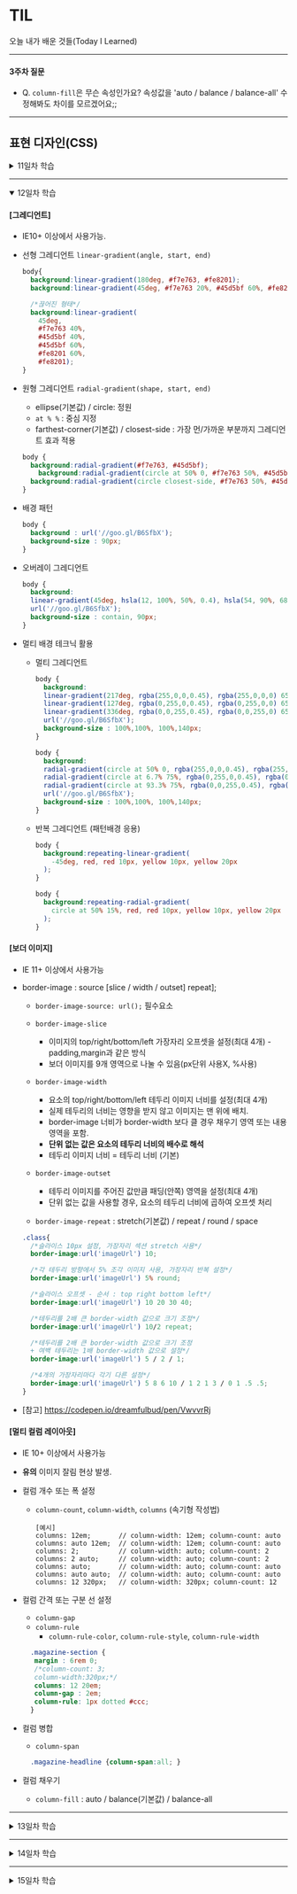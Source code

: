 # TIL
오늘 내가 배운 것들(Today I Learned)   

---------------------------------------

#### 3주차 질문
- Q. `column-fill`은 무슨 속성인가요? 속성값을 'auto / balance / balance-all' 수정해봐도 차이를 모르겠어요;;

---------------------------------------

## 표현 디자인(CSS)
<details>
<summary>11일차 학습</summary>
<div markdown="11">

#### [2D 트랜스폼]
- IE9+ 이상에서 사용가능.
- 회전 - `rotateX(angle)` / `rotateY(angle)` / `rotate(angle)`   
  - degree(각도), turn(턴), radian(라디안)   

  ```css
    .class{transform : rotateX(50deg) rotateY(1.5turn) rotate(1rad);}
  ```   

- 크기 - `scaleX()` / `scaleY()` / `scale(x, y)`   

- 이동 - `translateX()` / `translateY()` / `translate(x, y)`   

- 비틈 - `skewX()` / `skewY()` / `skew(x, y)`   

- 중심축 설정 - `transform-origin:50% 50%;` - 기본값

#### [트랜지션]
- IE10+ 이상에서 사용가능.
- `transition-property` 속성
- `transition-duration` 시간
- `transition-timing-function` 타이밍 함수
  - 기본값 : linear / ease / ease-in / ease-out / ease-in-out
  - cubic-bezier 참고 -  [Ceaser] https://matthewlein.com/tools/ceaser
- `transition-delay` 지연시간
- `transition` 속기형
```css
  .sonic{
    transition-property : top, transform;
    transition-duration : 0.45s, 0.8s;
    transition-timing-function : ease-in-out, ease;
    transition-deay : 0.4s, 0.4s;
    /*transition : top 0.45s ease-in-out 0.4s, transform 0.8s ease 0.4s;*/
  }
```

#### [애니메이션]
- IE10+ 이상에서 사용가능.
- `animation-name` 이름
- `animation-duration` 시간
- `animation-timing-function` 타이밍 함수
- `animation-delay` 지연시간
- `animation-direction` 종료 후, 진행 (순/역)방향
  - reverse / alternate / alternate-reverse
  - alternate가 적용될려면 animation-iteration-count 값이 짝수
- `animation-iteration-count` 반복 횟수 (infinite: 무한반복)
- `animation-play-state` 재생/일시정지 설정
  - running:기본값 / paused
- `animation-fill-mode` 시작 전/종료 후 키프레임 설정 (forwards: 유지)
  - none:기본값 / backwards / forwards / both
- `animation` 속기형   

  ```css
  .sonic {
  /*
    animation-name:sonic-running;
    animation-duration:1s;
    animation-timing-function:ease;
    animation-iteration-count : infinite;
    animation-direction:alternate;
    animation-fill-mode:forwards;
    animation-delay:400ms;
  */
    animation:sonic-running 1s ease infinite alternate forwards 0.4s paused;
  }
  .sonic-adventure:active .sonic{
    animation-play-state:running;
  }

  @keyframes sonic-running{
    from{}
    to{
      transform:translateX(740px);
    }
  }
  ```
#### [3D 트랜스폼]
- IE10+ 이상에서 사용가능.
##### 트랜스폼을 적용할 요소에 적용 하는 속성
  * `transform-origin`
  * `backface-visibility`
  * `rotateX()` / `rotateY()` / `rotateZ()` / `rotate3d(x, y, z)`
  * `translateX()` / `translateY()` / `translateZ()` / `translate3d(x, y, z)`
  * `scaleX()` / `scaleY()` / `scaleZ()` / `scale3d(x, y, z)`
  * `skewX()` / `skewY()` / `skew()`

##### 자식 요소를 3D 처리할 부모 요소에 설정
  * `perspective`
  * `perspective-origin`
  * `transform-style: preserve-3d` (요소의 자식이 3D 공간에 배치)   

    ```css
    .album-card {
      position:relative;  cursor: pointer;  float: left;
      width: 340px;  height: 340px;  margin: 30px;
      transition: box-shadow 0.3s ease-in-out;
      transform-style:preserve-3d; /*중요*/
      transform:perspective(1000px);
    }

    .album-card * {
      position:absolute;  top:0;  left:0;
      width: inherit;  height: inherit;
      transition: all 0.8s cubic-bezier(0.230, 1.000, 0.320, 1.000) 0.5s;
    }

    .album-card:hover .album-cover {
      transform: rotateY(180deg) scale(0.85);
    }
    .album-card:hover .album-player {
      transform: rotateY(360deg) scale(0.85);
    }
    .album-cover {}
    .album-player {
      border: none;
      transform: rotateY(180deg);
      backface-visibility:hidden;
    }
    ```
- [실습참고] https://codepen.io/dreamfulbud/pen/PoPqyQq?editors=1100
</div>
</details>

---------------------------------------

<details open>
<summary>12일차 학습</summary>
<div markdown="12">

#### [그레디언트]
- IE10+ 이상에서 사용가능.

- 선형 그레디언트 `linear-gradient(angle, start, end)`
  ```css
  body{
    background:linear-gradient(180deg, #f7e763, #fe8201);
    background:linear-gradient(45deg, #f7e763 20%, #45d5bf 60%, #fe8201);

    /*끊어진 형태*/
    background:linear-gradient(
      45deg,
      #f7e763 40%,
      #45d5bf 40%,
      #45d5bf 60%,
      #fe8201 60%,
      #fe8201);
  }
  ```

- 원형 그레디언트 `radial-gradient(shape, start, end)`
  - ellipse(기본값) / circle: 정원
  - `at % %` : 중심 지정
  - farthest-corner(기본값) / closest-side : 가장 먼/가까운 부분까지 그레디언트 효과 적용
  ```css
  body {
    background:radial-gradient(#f7e763, #45d5bf);
      background:radial-gradient(circle at 50% 0, #f7e763 50%, #45d5bf 50%, #fe8201);
    background:radial-gradient(circle closest-side, #f7e763 50%, #45d5bf 50%, #fe8201);
  }
  ```

- 배경 패턴
  ```css
  body {
    background : url('//goo.gl/B6SfbX');
    background-size : 90px;
  }
  ```

- 오버레이 그레디언트
  ```css
  body {
    background:
    linear-gradient(45deg, hsla(12, 100%, 50%, 0.4), hsla(54, 90%, 68%, 0.5)),
    url('//goo.gl/B6SfbX');
    background-size : contain, 90px;
  }
  ```

- 멀티 배경 테크닉 활용
  - 멀티 그레디언트
    ```css
    body {
      background:
      linear-gradient(217deg, rgba(255,0,0,0.45), rgba(255,0,0,0) 65.70%),
      linear-gradient(127deg, rgba(0,255,0,0.45), rgba(0,255,0,0) 65.70%),
      linear-gradient(336deg, rgba(0,0,255,0.45), rgba(0,0,255,0) 65.70%),
      url('//goo.gl/B6SfbX');
      background-size : 100%,100%, 100%,140px;
    }
    ```
    ```css
    body {
      background:
      radial-gradient(circle at 50% 0, rgba(255,0,0,0.45), rgba(255,0,0,0) 65.70%),
      radial-gradient(circle at 6.7% 75%, rgba(0,255,0,0.45), rgba(0,255,0,0) 65.70%),
      radial-gradient(circle at 93.3% 75%, rgba(0,0,255,0.45), rgba(0,0,255,0) 65.70%),
      url('//goo.gl/B6SfbX');
      background-size : 100%,100%, 100%,140px;
    }
    ```

  - 반복 그레디언트 (패턴배경 응용)
    ```css
    body {
      background:repeating-linear-gradient(
        -45deg, red, red 10px, yellow 10px, yellow 20px
      );
    }
    ```
    ```css
    body {
      background:repeating-radial-gradient(
        circle at 50% 15%, red, red 10px, yellow 10px, yellow 20px
      );
    }
    ```

#### [보더 이미지]
-  IE 11+ 이상에서 사용가능
- border-image : source [slice / width / outset] repeat];
  - `border-image-source: url();` 필수요소
  - `border-image-slice`
    - 이미지의 top/right/bottom/left 가장자리 오프셋을 설정(최대 4개) - padding,margin과 같은 방식
    - 보더 이미지를 9개 영역으로 나눌 수 있음(px단위 사용X, %사용)   

  - `border-image-width`
    - 요소의 top/right/bottom/left 테두리 이미지 너비를 설정(최대 4개)
    - 실제 테두리의 너비는 영향을 받지 않고 이미지는 맨 위에 배치.
    - border-image 너비가 border-width 보다 클 경우 채우기 영역 또는 내용 영역을 포함.
    - **단위 없는 값은 요소의 테두리 너비의 배수로 해석**
    - 테두리 이미지 너비 = 테두리 너비 (기본)   

  - `border-image-outset`
    - 테두리 이미지를 주어진 값만큼 패딩(안쪽) 영역을 설정(최대 4개)
    - 단위 없는 값을 사용할 경우, 요소의 테두리 너비에 곱하여 오프셋 처리

  - `border-image-repeat` : stretch(기본값) / repeat / round / space

  ```CSS
  .class{
    /*슬라이스 10px 설정, 가장자리 섹션 stretch 사용*/
    border-image:url('imageUrl') 10;

    /*각 테두리 방향에서 5% 조각 이미지 사용, 가장자리 반복 설정*/
    border-image:url('imageUrl') 5% round;

    /*슬라이스 오프셋 - 순서 : top right bottom left*/
    border-image:url('imageUrl') 10 20 30 40;

    /*테두리를 2배 큰 border-width 값으로 크기 조정*/
    border-image:url('imageUrl') 10/2 repeat;

    /*테두리를 2배 큰 border-width 값으로 크기 조정
    + 여백 테두리는 1배 border-width 값으로 설정*/
    border-image:url('imageUrl') 5 / 2 / 1;

    /*4개의 가장자리마다 각기 다른 설정*/
    border-image:url('imageUrl') 5 8 6 10 / 1 2 1 3 / 0 1 .5 .5;
  }
  ```

- [참고] https://codepen.io/dreamfulbud/pen/VwvvrRj


#### [멀티 컬럼 레이아웃]
-  IE 10+ 이상에서 사용가능
- **유의** 이미지 잘림 현상 발생.
- 컬럼 개수 또는 폭 설정
  - `column-count`, `column-width`, `columns` (속기형 작성법)   

    ```
    [예시]
    columns: 12em;       // column-width: 12em; column-count: auto
    columns: auto 12em;  // column-width: 12em; column-count: auto
    columns: 2;          // column-width: auto; column-count: 2
    columns: 2 auto;     // column-width: auto; column-count: 2
    columns: auto;       // column-width: auto; column-count: auto
    columns: auto auto;  // column-width: auto; column-count: auto
    columns: 12 320px;   // column-width: 320px; column-count: 12
    ```
- 컬럼 간격 또는 구분 선 설정
  - `column-gap`
  - `column-rule`
    - `column-rule-color`, `column-rule-style`, `column-rule-width`   


  ```CSS
    .magazine-section {
     margin : 6rem 0;
     /*column-count: 3;
     column-width:320px;*/
     columns: 12 20em;
     column-gap : 2em;
     column-rule: 1px dotted #ccc;
    }
  ```

- 컬럼 병합
  - `column-span`
  ```CSS
    .magazine-headline {column-span:all; }
  ```

- 컬럼 채우기
  - `column-fill` : auto / balance(기본값) / balance-all



</div>
</details>

---------------------------------------

<details>
<summary>13일차 학습</summary>
<div markdown="13">

#### [플렉시블 레이아웃 Lecture1]
#### [플렉시블 레이아웃 Lecture2]
#### [플렉시블 레이아웃 Lecture3]

</div>
</details>

---------------------------------------

<details>
<summary>14일차 학습</summary>
<div markdown="14">

#### [그리드 레이아웃 Lecture1]
#### [그리드 레이아웃 Lecture2]
#### [그리드 레이아웃 Lecture3]
#### [그리드 레이아웃 Lecture4]
#### [그리드 레이아웃 Lecture5]

</div>
</details>

---------------------------------------

<details>
<summary>15일차 학습</summary>
<div markdown="15">

#### [그리드 레이아웃 Lecture6]
#### [그리드 레이아웃 Lecture7]
#### [그리드 레이아웃 Lecture8]
#### [그리드 레이아웃 Lecture9]

</div>
</details>
